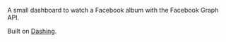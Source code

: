 A small dashboard to watch a Facebook album with the Facebook Graph API.Built on [Dashing](http://shopify.github.io/dashing/).